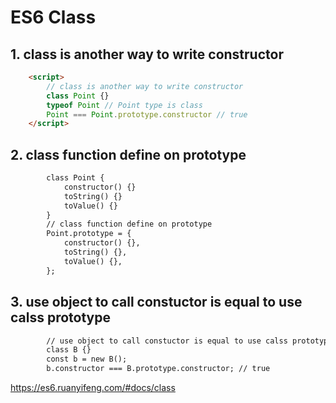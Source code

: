 # ES6 Class

## 1. class is another way to write constructor

```html
    <script>
        // class is another way to write constructor
        class Point {}
        typeof Point // Point type is class
        Point === Point.prototype.constructor // true
    </script>
```
## 2. class function define on prototype 

```html
        class Point {
            constructor() {}
            toString() {}
            toValue() {}
        }
        // class function define on prototype 
        Point.prototype = {
            constructor() {},
            toString() {},
            toValue() {},
        };
```
## 3. use object to call constuctor is equal to use calss prototype
```html
        // use object to call constuctor is equal to use calss prototype
        class B {}
        const b = new B();
        b.constructor === B.prototype.constructor; // true
```
https://es6.ruanyifeng.com/#docs/class
